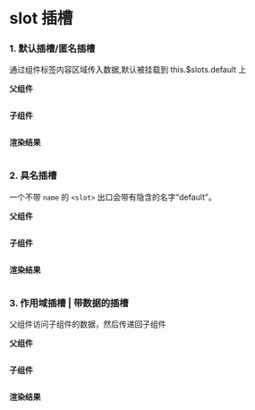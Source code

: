 # slot 插槽

### 1. 默认插槽/匿名插槽

通过组件标签内容区域传入数据,默认被挂载到 this.$slots.default 上

**父组件**

<img :src="$withBase('/vue/components/slot_1.png')">

**子组件**

<img :src="$withBase('/vue/components/slot_2.png')">

**渲染结果**

<img :src="$withBase('/vue/components/slot_3.png')">

### 2. 具名插槽

一个不带 `name` 的 `<slot>` 出口会带有隐含的名字“default”。

**父组件**

<img :src="$withBase('/vue/components/slot_4.png')">

**子组件**

<img :src="$withBase('/vue/components/slot_5.png')">

**渲染结果**

<img :src="$withBase('/vue/components/slot_6.png')">

### 3. 作用域插槽 | 带数据的插槽

父组件访问子组件的数据，然后传递回子组件

**父组件**

<img :src="$withBase('/vue/components/slot_7.png')">

**子组件**

<img :src="$withBase('/vue/components/slot_8.png')">

**渲染结果**

<img :src="$withBase('/vue/components/slot_9.png')">
